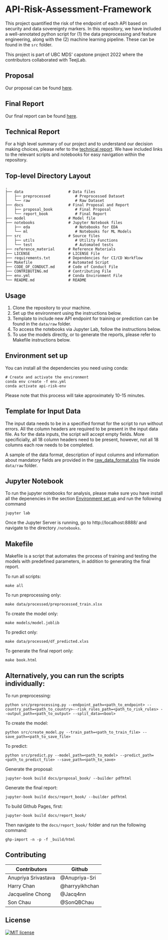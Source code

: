 # API-Risk-Assessment-Framework

This project quantified the risk of the endpoint of each API based on security and data sovereignty markers. In this repository, we have included a well-annotated python script for (1) the data preprocessing and feature engineering, along with the (2) machine learning pipeline. These can be found in the `src` folder.

This project is part of UBC MDS' capstone project 2022 where the contributors collaborated with TeejLab.


## Proposal

Our proposal can be found [here](https://github.com/teejlab/API-Risk-Assessment-Framework/blob/main/docs/proposal_book/_build/pdf/book.pdf).


## Final Report

Our final report can be found [here](https://teejlab.github.io/API-Risk-Assessment-Framework/intro.html).


## Technical Report

For a high level summary of our project and to understand our decision making choices, please refer to the [technical report](https://github.com/teejlab/API-Risk-Assessment-Framework/blob/main/docs/technical_report.md).
We have included links to the relevant scripts and notebooks for easy navigation within the repository.


## Top-level Directory Layout

    .
    ├── data                    # Data files
    │   ├── preprocessed           # Preprocessed Dataset
    │   └── raw                    # Raw Dataset
    ├── docs                    # Final Proposal and Report
    │   ├── proposal_book          # Final Proposal
    │   └── report_book            # Final Report
    ├── model                   # Model file
    ├── notebooks               # Jupyter Notebook files 
    │   ├── eda                    # Notebooks for EDA
    │   └── ml                     # Notebooks for ML Models
    ├── src                     # Source files
    │   ├── utils                  # Utility Functions
    │   └── test                   # Automated tests
    ├── reference_material      # Reference Materials
    ├── LICENSE                 # LICENSE File
    ├── requirements.txt        # Dependencies for CI/CD Workflow
    ├── Makefile                # Automated Script
    ├── CODE_OF_CONDUCT.md      # Code of Conduct File
    ├── CONTRIBUTING.md         # Contributing File
    ├── env.yml                 # Conda Environment File
    └── README.md               # README


## Usage

1. Clone the repository to your machine.
2. Set up the environment using the instructions below.
3. Template to include new API endpoint for training or prediction can be found in the `data/raw` folder.
4. To access the notebooks via Jupyter Lab, follow the instructions below.
5. To use the models directly, or to generate the reports, please refer to Makefile instructions below.


## Environment set up

You can install all the dependencies you need using conda:

```
# Create and activate the environment
conda env create -f env.yml
conda activate api-risk-env
```
Please note that this process will take approximately 10-15 minutes. 

## Template for Input Data
The input data needs to be in a specified format for the script to run without errors. All the column headers are required to be present in the input data file. As for the data inputs, the script will accept empty fields. More specificially, all 18 column headers need to be present, however, not all 18 columns each row needs to be completed. 

A sample of the data format, description of input columns and information about mandatory fields are provided in the [raw_data_format.xlxs](https://github.com/teejlab/API-Risk-Assessment-Framework/blob/main/data/raw/raw_data_format.xlsx) file inside `data/raw` folder.


## Jupyter Notebook

To run the jupyter notebooks for analysis, please make sure you have install all the depenencies in the section [Environment set up](https://github.com/teejlab/API-Risk-Assessment-Framework#environment-set-up) and run the following command

```
jupyter lab
```

Once the Jupyter Server is running, go to http://localhost:8888/ and navigate to the directory `/notebooks`.


## Makefile
Makefile is a script that automates the process of training and testing the models with predefined parameters, in addition to generating the final report.

To run all scripts:

```
make all
```

To run preprocessing only:

```
make data/processed/preprocessed_train.xlsx
```

To create the model only:

```
make models/model.joblib
```

To predict only:

```
make data/processed/df_predicted.xlxs
```

To generate the final report only:

```
make book.html
```

## Alternatively, you can run the scripts individually:

To run preprocessing:
    
```
python src/preprocessing.py --endpoint_path=<path_to_endpoint> --country_path=<path_to_country>--risk_rules_path=<path_to_risk_rules> --output_path=<path_to_output> --split_data=<bool>
```

To create the model:
    
```
python src/create_model.py --train_path=<path_to_train_file> --save_path=<path_to_save_file>
```

To predict:
    
```
python src/predict.py --model_path=<path_to_model> --predict_path=<path_to_predict_file> --save_path=<path_to_save>
```

Generate the proposal:

```
jupyter-book build docs/proposal_book/ --builder pdfhtml
```

Generate the final report:
    
```
jupyter-book build docs/report_book/ --builder pdfhtml
```

To build Github Pages, first:

```
jupyter-book build docs/report_book/
```

Then navigate to the `docs/report_book/` folder and run the following command:


```
ghp-import -n -p -f _build/html
```


## Contributing


| Contributors         | Github                |
|----------------------|-----------------------|
| Anupriya Srivastava  | \@Anupriya-Sri        |
| Harry Chan           | \@harryyikhchan       |
| Jacqueline Chong     | \@Jacq4nn             |
| Son Chau             | \@SonQBChau           |

## License

[![MIT license](https://img.shields.io/badge/License-MIT-blue.svg)](https://github.com/teejlab/API-Risk-Assessment-Framework/blob/readme/LICENSE)
